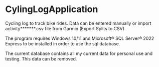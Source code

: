 # CylingLogApplication

Cycling log to track bike rides.  Data can be entered manually or import activity*******.csv file from Garmin (Export Splits to CSV).

The program requires Windows 10/11 and Microsoft® SQL Server® 2022 Express to be installed in order to use the sql database.

The current database contains all my current data for personal use and testing.  This data can be removed.
